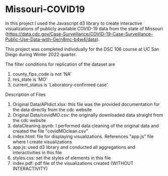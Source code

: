 # Missouri-COVID19
In this project I used the Javascript d3 library to create interactive visualizations of publicly available COVID-19 data from the state of Missouri (https://data.cdc.gov/Case-Surveillance/COVID-19-Case-Surveillance-Public-Use-Data-with-Ge/n8mc-b4w4/data).

This project was completed individually for the DSC 106 course at UC San Diego during Winter 2022 quarter. 

The filter conditions for replication of the dataset are 
1) county_fips_code is not ‘NA’
2) res_state is ‘MO’
3) current_status is ‘Laboratory-confirmed case’


Description of Files
1) Original Data/APIdict.xlsx: this file was the provided documentation for the data directly from the cdc website
2) Original Data/covidMO.csv: the originally downloaded data straight from the cdc website
3) dataCleaning.ipynb: I performed data cleaning of the original data and created the file "covidMOclean.csv"
4) index.html: file for displaying visualizations. References "app.js" file where I create visualizations
5) app.js: used d3 library and conducted all aggregations and interactivities in this file
6) styles.css: set the styles of elements in this file
7) index.pdf: pdf file of the visualizations created (WITHOUT INTERACTIVITY)
